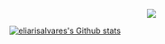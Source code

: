 <p align="center">
<img src="https://media2.giphy.com/media/Ah3zHH7hvsSB2/giphy.gif?cid=ecf05e47vmxycyh1a829h6rjm98fnvbuo3p2gczpa25agibc&rid=giphy.gif&ct=g"/>
</p>

[![eliarisalvares's Github stats](https://github-readme-stats.vercel.app/api?username=AymanAkashi&count_private=true&show_icons=true&hide=contribs,issues&hide_border=true&theme=calm)](https://github.com/AymanAkashi?tab=repositories)





